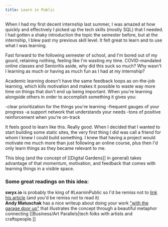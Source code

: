 ```yaml
---
title: Learn in Public
---
```

When I had my first decent internship last summer, I was amazed at how quickly and effectively I picked up the tech skills (mostly SQL) that I needed. I had gotten a shaky introduction the topic the semester before, but at the internship, I blew past my previous skill level. It felt great to learn and to use what I was learning.

Fast forward to the following semester of school, and I'm bored out of my gourd, retaining nothing, feeling like I'm wasting my time. COVID-mandated online classes and Senioritis aside, why did this suck so much? Why wasn't I learning as much or having as much fun as I had at my internship?

Academic learning doesn't have the same feedback loops as on-the-job learning, which kills motivation and makes it possible to waste way more time on things that don't end up being important. When you're learning alongside others in order to accomplish something it gives you:

-clear prioritization for the things you're learning
-frequent gauges of your progress
-a support network that understands your needs
-tons of positive reinforcement when you're on-track

It feels good to learn like this. Really good. When I decided that I wanted to start building some static sites, the very first thing I did was call a friend for whom I knew I could build something. I knew that having a project would motivate me much more than just following an online course, plus then I'd only learn things as they became relevant to me.

This blog (and the concept of [[Digital Gardens]] in general) takes advantage of that momentum, motivation, and feedback that comes with learning things in a visible space.

### Some great readings on this idea:
**swyx.io** is probably the king of #LearninPublic so I'd be remiss not to [link his article](https://www.swyx.io/learn-in-public/) (and you'd be remiss not to read it)<br>
**Andy Matuschak** has a nice writeup about doing your work ["with the garage door up"](https://notes.andymatuschak.org/Work_with_the_garage_door_up) that illustrates the concept through a beautiful metaphor connecting [[Business/Art Parallels|tech folks with artists and craftspeople.]]
